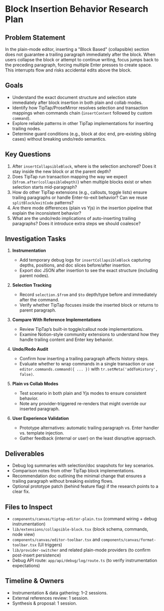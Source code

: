 # Block Insertion Behavior Research Plan

## Problem Statement
In the plain-mode editor, inserting a "Block Based" (collapsible) section does not guarantee a trailing paragraph immediately after the block. When users collapse the block or attempt to continue writing, focus jumps back to the preceding paragraph, forcing multiple Enter presses to create space. This interrupts flow and risks accidental edits above the block.

## Goals
- Understand the exact document structure and selection state immediately after block insertion in both plain and collab modes.
- Identify how TipTap/ProseMirror resolves selection and transaction mappings when commands chain (`insertContent` followed by custom `command`).
- Explore reliable patterns in other TipTap implementations for inserting trailing nodes.
- Determine guard conditions (e.g., block at doc end, pre-existing sibling cases) without breaking undo/redo semantics.

## Key Questions
1. After `insertCollapsibleBlock`, where is the selection anchored? Does it stay inside the new block or at the parent depth?
2. Does TipTap run transaction mapping the way we expect (`$from.after(collapsibleDepth)`) when multiple blocks exist or when selection starts mid-paragraph?
3. How do other TipTap extensions (e.g., callouts, toggle lists) ensure trailing paragraphs or handle Enter-to-exit behavior? Can we reuse `splitBlock`/`exitCode` patterns?
4. Are there mode differences (plain vs Yjs) in the insertion pipeline that explain the inconsistent behavior?
5. What are the undo/redo implications of auto-inserting trailing paragraphs? Does it introduce extra steps we should coalesce?

## Investigation Tasks
1. **Instrumentation**
   - Add temporary debug logs for `insertCollapsibleBlock` capturing depths, positions, and doc slices before/after insertion.
   - Export doc JSON after insertion to see the exact structure (including parent nodes).

2. **Selection Tracking**
   - Record `selection.$from` and `$to` depth/type before and immediately after the command.
   - Verify whether TipTap focuses inside the inserted block or returns to parent paragraph.

3. **Compare With Reference Implementations**
   - Review TipTap’s built-in toggle/callout node implementations.
   - Examine Notion-style community extensions to understand how they handle trailing content and Enter key behavior.

4. **Undo/Redo Audit**
   - Confirm how inserting a trailing paragraph affects history steps.
   - Evaluate whether to wrap commands in a single transaction or use `editor.commands.command({ ... })` with `tr.setMeta('addToHistory', false)`.

5. **Plain vs Collab Modes**
   - Test scenario in both plain and Yjs modes to ensure consistent behavior.
   - Note any provider-triggered re-renders that might override our inserted paragraph.

6. **User Experience Validation**
   - Prototype alternatives: automatic trailing paragraph vs. Enter handler vs. template injection.
   - Gather feedback (internal or user) on the least disruptive approach.

## Deliverables
- Debug log summaries with selection/doc snapshots for key scenarios.
- Comparison notes from other TipTap block implementations.
- Recommendation doc outlining the minimal change that ensures a trailing paragraph without breaking existing flows.
- Optional prototype patch (behind feature flag) if the research points to a clear fix.

## Files to Inspect
- `components/canvas/tiptap-editor-plain.tsx` (command wiring + debug instrumentation)
- `lib/extensions/collapsible-block.tsx` (block schema, commands, node view)
- `components/canvas/editor-toolbar.tsx` and `components/canvas/format-toolbar.tsx` (UI triggers)
- `lib/provider-switcher` and related plain-mode providers (to confirm post-insert persistence)
- Debug API route: `app/api/debug/log/route.ts` (to verify instrumentation expectations)

## Timeline & Owners
- Instrumentation & data gathering: 1–2 sessions.
- External references review: 1 session.
- Synthesis & proposal: 1 session.
